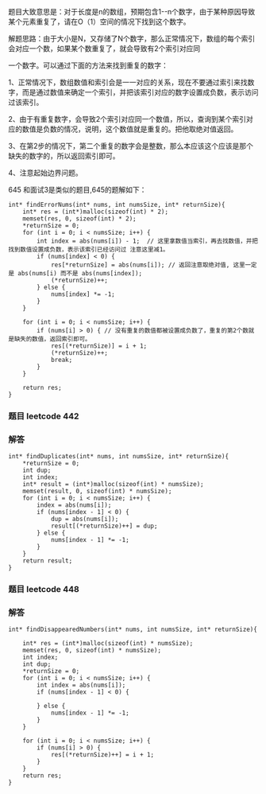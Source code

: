 题目大致意思是：对于长度是n的数组，预期包含1--n个数字，由于某种原因导致某个元素重复了，请在O（1）空间的情况下找到这个数字。

解题思路：由于大小是N，又存储了N个数字，那么正常情况下，数组的每个索引会对应一个数，如果某个数重复了，就会导致有2个索引对应同

一个数字。可以通过下面的方法来找到重复的数字：

1、正常情况下，数组数值和索引会是一一对应的关系，现在不要通过索引来找数字，而是通过数值来确定一个索引，并把该索引对应的数字设置成负数，表示访问过该索引。

2、由于有重复数字，会导致2个索引对应同一个数值，所以，查询到某个索引对应的数值是负数的情况，说明，这个数值就是重复的。把他取绝对值返回。

3、在第2步的情况下，第二个重复的数字会是整数，那么本应该这个应该是那个缺失的数字的，所以返回索引即可。

4、注意起始边界问题。

645 和面试3是类似的题目,645的题解如下：
```
int* findErrorNums(int* nums, int numsSize, int* returnSize){
    int* res = (int*)malloc(sizeof(int) * 2);
    memset(res, 0, sizeof(int) * 2);
    *returnSize = 0;
    for (int i = 0; i < numsSize; i++) {
        int index = abs(nums[i]) - 1;  // 这里拿数值当索引，再去找数值，并把找到数值设置成负数，表示该索引已经访问过 注意这里减1。
        if (nums[index] < 0) {
            res[*returnSize] = abs(nums[i]); // 返回注意取绝对值, 这里一定是 abs(nums[i) 而不是 abs(nums[index]);
            (*returnSize)++;
        } else {
            nums[index] *= -1;   
        }
    }

    for (int i = 0; i < numsSize; i++) { 
        if (nums[i] > 0) { // 没有重复的数值都被设置成负数了，重复的第2个数就是缺失的数值，返回索引即可。
            res[(*returnSize)] = i + 1;
            (*returnSize)++;
            break;
        }
    }

    return res;
}
```

### 题目 leetcode 442

### 解答

```
int* findDuplicates(int* nums, int numsSize, int* returnSize){
    *returnSize = 0;
    int dup;
    int index;
    int* result = (int*)malloc(sizeof(int) * numsSize);
    memset(result, 0, sizeof(int) * numsSize);
    for (int i = 0; i < numsSize; i++) {
        index = abs(nums[i]);
        if (nums[index - 1] < 0) {
            dup = abs(nums[i]);
            result[(*returnSize)++] = dup;
        } else {
            nums[index - 1] *= -1;
        }
    }
    return result;
}
```

### 题目 leetcode 448

### 解答
```
int* findDisappearedNumbers(int* nums, int numsSize, int* returnSize){

    int* res = (int*)malloc(sizeof(int) * numsSize);
    memset(res, 0, sizeof(int) * numsSize);
    int index;
    int dup;
    *returnSize = 0;
    for (int i = 0; i < numsSize; i++) {
        int index = abs(nums[i]);
        if (nums[index - 1] < 0) {

        } else {
            nums[index - 1] *= -1;
        }
    }

    for (int i = 0; i < numsSize; i++) {
        if (nums[i] > 0) {
            res[(*returnSize)++] = i + 1;
        }
    }
    return res;
}
```
